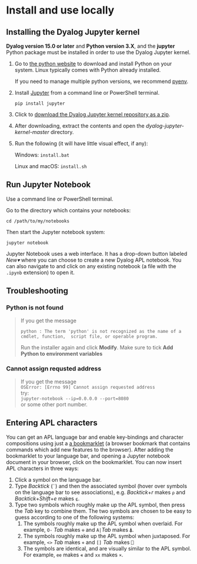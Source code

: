 # Install and use locally

## Installing the Dyalog Jupyter kernel
**Dyalog version 15.0 or later** and **Python version 3.X**, and the **jupyter** Python package must be installed in order to use the Dyalog Jupyter kernel.

1. Go to [the python website](https://www.python.org/downloads/) to download and install Python on your system. Linux typically comes with Python already installed.

	If you need to manage multiple python versions, we recommend [pyenv](https://github.com/pyenv/pyenv).

1. Install [Jupyter](https://jupyter.org/) from a command line or PowerShell terminal.

	`pip install jupyter`

1. Click to [download the Dyalog Jupyter kernel repository as a zip](https://github.com/Dyalog/dyalog-jupyter-kernel/archive/master.zip).
1. After downloading, extract the contents and open the *dyalog-jupyter-kernel-master* directory.
1. Run the following (it will have little visual effect, if any):  

	Windows: `install.bat`  

	Linux and macOS: `install.sh`

## Run Jupyter Notebook
Use a command line or PowerShell terminal.

Go to the directory which contains your notebooks:

```
cd /path/to/my/notebooks
```

Then start the Jupyter notebook system:

```
jupyter notebook
```

Jupyter Notebook uses a web interface. It has a drop-down button labeled *New▾* where you can choose to create a new Dyalog APL notebook. You can also navigate to and click on any existing notebook (a file with the `.ipynb` extension) to open it.

## Troubleshooting

### Python is not found
> If you get the message
> ```
> python : The term 'python' is not recognized as the name of a cmdlet, function,  script file, or operable program.
> ```
> Run the installer again and click **Modify**. Make sure to tick **Add Python to environment variables**

### Cannot assign requsted address
> If you get the message  
> `OSError: [Errno 99] Cannot assign requested address`  
> try:  
> `jupyter-notebook --ip=0.0.0.0 --port=8080`  
> or some other port number.

## Entering APL characters

You can get an APL language bar and enable key-bindings and character compositions using just a [a bookmarklet](https://abrudz.github.io/lb/apl) (a browser bookmark that contains commands which add new features to the browser). After adding the bookmarklet to your language bar, and opening a Jupyter notebook document in your browser, click on the bookmarklet. You can now insert APL characters in three ways:

1. Click a symbol on the language bar.
1. Type *Backtick* (`` ` ``) and then the associated symbol (hover over symbols on the language bar to see associations), e.g. *Backtick*+*r* makes `⍴` and *Backtick*+*Shift*+*e* makes `⍷`.
1. Type two symbols which roughly make up the APL symbol, then press the *Tab* key to combine them. The two symbols are chosen to be easy to guess according to one of the following systems:
    1. The symbols roughly make up the APL symbol when overlaid. For example, `O-` *Tab* makes `⊖` and `A|`*Tab*  makes `⍋`.
    1. The symbols roughly make up the APL symbol when juxtaposed. For example, `<>` *Tab* makes `⋄` and `[]` *Tab* makes `⎕`
    1. The symbols are identical, and are visually similar to the APL symbol. For example, `ee` makes `∊` and `xx` makes `×`.
